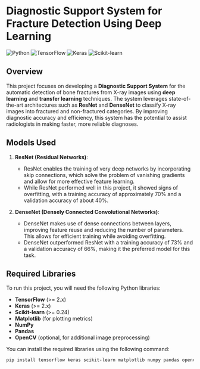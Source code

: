 # Diagnostic Support System for Fracture Detection Using Deep Learning

![Python](https://img.shields.io/badge/Python-3.8%2B-blue)
![TensorFlow](https://img.shields.io/badge/TensorFlow-2.x-orange)
![Keras](https://img.shields.io/badge/Keras-2.x-red)
![Scikit-learn](https://img.shields.io/badge/Scikit--learn-0.24-yellow)

## Overview

This project focuses on developing a **Diagnostic Support System** for the automatic detection of bone fractures from X-ray images using **deep learning** and **transfer learning** techniques. The system leverages state-of-the-art architectures such as **ResNet** and **DenseNet** to classify X-ray images into fractured and non-fractured categories. By improving diagnostic accuracy and efficiency, this system has the potential to assist radiologists in making faster, more reliable diagnoses.

## Models Used

1. **ResNet (Residual Networks)**:
   - ResNet enables the training of very deep networks by incorporating skip connections, which solve the problem of vanishing gradients and allow for more effective feature learning.
   - While ResNet performed well in this project, it showed signs of overfitting, with a training accuracy of approximately 70% and a validation accuracy of about 40%.

2. **DenseNet (Densely Connected Convolutional Networks)**:
   - DenseNet makes use of dense connections between layers, improving feature reuse and reducing the number of parameters. This allows for efficient training while avoiding overfitting.
   - DenseNet outperformed ResNet with a training accuracy of 73% and a validation accuracy of 66%, making it the preferred model for this task.

## Required Libraries

To run this project, you will need the following Python libraries:

- **TensorFlow** (>= 2.x)
- **Keras** (>= 2.x)
- **Scikit-learn** (>= 0.24)
- **Matplotlib** (for plotting metrics)
- **NumPy**
- **Pandas**
- **OpenCV** (optional, for additional image preprocessing)

You can install the required libraries using the following command:

```bash
pip install tensorflow keras scikit-learn matplotlib numpy pandas opencv-python
